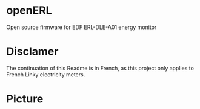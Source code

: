 # openERL
Open source firmware for EDF ERL-DLE-A01 energy monitor

# Disclamer
The continuation of this Readme is in French, as this project only applies to French Linky electricity meters.

# Picture

